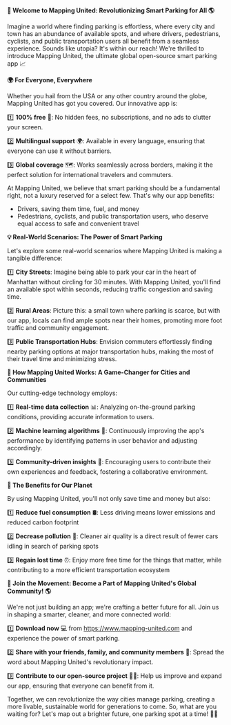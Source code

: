 **🚀 Welcome to Mapping United: Revolutionizing Smart Parking for All 🌎**

Imagine a world where finding parking is effortless, where every city and town has an abundance of available spots, and where drivers, pedestrians, cyclists, and public transportation users all benefit from a seamless experience. Sounds like utopia? It's within our reach! We're thrilled to introduce Mapping United, the ultimate global open-source smart parking app 📈

**🌍 For Everyone, Everywhere**

Whether you hail from the USA or any other country around the globe, Mapping United has got you covered. Our innovative app is:

1️⃣ **100% free** 🎁: No hidden fees, no subscriptions, and no ads to clutter your screen.

2️⃣ **Multilingual support** 🌍: Available in every language, ensuring that everyone can use it without barriers.

3️⃣ **Global coverage** 🗺️: Works seamlessly across borders, making it the perfect solution for international travelers and commuters.

At Mapping United, we believe that smart parking should be a fundamental right, not a luxury reserved for a select few. That's why our app benefits:

* Drivers, saving them time, fuel, and money
* Pedestrians, cyclists, and public transportation users, who deserve equal access to safe and convenient travel

**💡 Real-World Scenarios: The Power of Smart Parking**

Let's explore some real-world scenarios where Mapping United is making a tangible difference:

1️⃣ **City Streets**: Imagine being able to park your car in the heart of Manhattan without circling for 30 minutes. With Mapping United, you'll find an available spot within seconds, reducing traffic congestion and saving time.

2️⃣ **Rural Areas**: Picture this: a small town where parking is scarce, but with our app, locals can find ample spots near their homes, promoting more foot traffic and community engagement.

3️⃣ **Public Transportation Hubs**: Envision commuters effortlessly finding nearby parking options at major transportation hubs, making the most of their travel time and minimizing stress.

**🌟 How Mapping United Works: A Game-Changer for Cities and Communities**

Our cutting-edge technology employs:

1️⃣ **Real-time data collection** 📊: Analyzing on-the-ground parking conditions, providing accurate information to users.

2️⃣ **Machine learning algorithms** 🤖: Continuously improving the app's performance by identifying patterns in user behavior and adjusting accordingly.

3️⃣ **Community-driven insights** 👥: Encouraging users to contribute their own experiences and feedback, fostering a collaborative environment.

**💚 The Benefits for Our Planet**

By using Mapping United, you'll not only save time and money but also:

1️⃣ **Reduce fuel consumption** 🛢️: Less driving means lower emissions and reduced carbon footprint

2️⃣ **Decrease pollution** 💨: Cleaner air quality is a direct result of fewer cars idling in search of parking spots

3️⃣ **Regain lost time** ⏰: Enjoy more free time for the things that matter, while contributing to a more efficient transportation ecosystem

**🌟 Join the Movement: Become a Part of Mapping United's Global Community! 🌎**

We're not just building an app; we're crafting a better future for all. Join us in shaping a smarter, cleaner, and more connected world:

1️⃣ **Download now** 💻 from https://www.mapping-united.com and experience the power of smart parking.

2️⃣ **Share with your friends, family, and community members** 📱: Spread the word about Mapping United's revolutionary impact.

3️⃣ **Contribute to our open-source project** 👩‍💻: Help us improve and expand our app, ensuring that everyone can benefit from it.

Together, we can revolutionize the way cities manage parking, creating a more livable, sustainable world for generations to come. So, what are you waiting for? Let's map out a brighter future, one parking spot at a time! 🚀💖